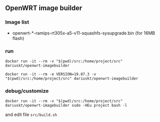 ## OpenWRT image builder


### Image list

* openwrt-*-ramips-rt305x-a5-v11-squashfs-sysupgrade.bin (for 16MB flash)


### run

```
docker run -it --rm -v "$(pwd)/src:/home/project/src" dariuskt/openwrt-imagebuilder
```

```
docker run -it --rm -e VERSION=19.07.3 -v "$(pwd)/src:/home/project/src" dariuskt/openwrt-imagebuilder
```


### debug/customize

```
docker run -it --rm -v "$(pwd)/src:/home/project/src" dariuskt/openwrt-imagebuilder sudo -HEu project bash -l
```

and edit file `src/build.sh`


